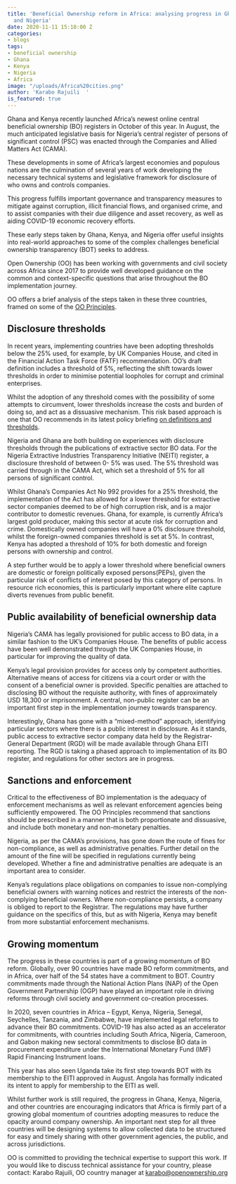 ```yaml
---
title: 'Beneficial Ownership reform in Africa: analysing progress in Ghana, Kenya,
  and Nigeria'
date: 2020-11-11 15:10:00 Z
categories:
- blogs
tags:
- beneficial ownership
- Ghana
- Kenya
- Nigeria
- Africa
image: "/uploads/Africa%20cities.png"
author: 'Karabo Rajuili  '
is_featured: true
---
```


Ghana and Kenya recently launched Africa’s newest online central beneficial ownership (BO) registers in October of this year. In August, the much anticipated legislative basis for Nigeria’s central register of persons of significant control (PSC) was enacted through the Companies and Allied Matters Act (CAMA). 

These developments in some of Africa’s largest economies and populous nations are the culmination of several years of work developing the necessary technical systems and legislative framework for disclosure of who owns and controls companies.

This progress fulfills important governance and transparency measures to mitigate against corruption, illicit financial flows, and organised crime, and to assist companies with their due diligence and asset recovery,  as well as aiding COVID-19 economic recovery efforts. 

These early steps taken by Ghana, Kenya, and Nigeria offer useful insights into real-world approaches to some of the complex challenges beneficial ownership transparency (BOT) seeks to address.  

Open Ownership (OO) has been working with governments and civil society across Africa since 2017 to provide well developed guidance on the common and context-specific questions that arise throughout the BO implementation journey. 

OO offers a brief analysis of the steps taken in these three countries, framed on some of the [OO Principles](https://www.openownership.org/framework/). 

## Disclosure thresholds 

In recent years, implementing countries have been adopting thresholds below the 25% used, for example, by UK Companies House, and cited in the Financial Action Task Force (FATF) recommendation. OO’s draft definition includes a threshold of 5%, reflecting the shift towards lower thresholds in order to minimise potential loopholes for corrupt and criminal enterprises. 

Whilst the adoption of any threshold comes with the possibility of some attempts to circumvent, lower thresholds increase the costs and burden of doing so, and act as a dissuasive mechanism. This risk based approach is one that OO recommends in its latest policy briefing [on definitions and thresholds](https://www.openownership.org/uploads/oo-briefing-bo-in-law-definitions-and-thresholds-2020-10.pdf). 

Nigeria and Ghana are both building on experiences with disclosure thresholds through the publications of extractive sector BO data. For the Nigeria Extractive Industries Transparency Initiative (NEITI) register, a disclosure threshold of between 0- 5% was used.  The 5%  threshold was carried through in the CAMA Act, which set a threshold of 5% for all persons of significant control.

Whilst Ghana’s Companies Act No 992 provides for a 25% threshold, the implementation of the Act has allowed for a lower threshold for extractive sector companies deemed to be of high corruption risk, and is a major contributor to domestic revenues. Ghana, for example, is currently Africa’s largest gold producer, making this sector at acute risk for corruption and crime. Domestically owned companies will have a 0% disclosure threshold, whilst the foreign-owned companies threshold is set at 5%. In contrast, Kenya has adopted a threshold of 10% for both domestic and foreign persons with ownership and control. 

A step further would be to apply a lower threshold where beneficial owners are domestic or foreign politically exposed persons(PEPs), given the particular risk of conflicts of interest posed by this category of persons. In resource rich economies, this is particularly important where elite capture diverts revenues from public benefit. 

## Public availability of beneficial ownership data 

Nigeria’s CAMA  has legally provisioned for public access to BO data, in a similar fashion to the UK’s Companies House. The benefits of public access have been well demonstrated through the UK Companies House, in particular for improving the quality of data. 

Kenya’s legal provision provides for access only by competent authorities. Alternative means of access for citizens via a court order or with the consent of a beneficial owner is provided.  Specific penalties are attached to disclosing BO  without the requisite authority, with fines of approximately USD 18,300 or imprisonment. A central, non-public register can be an important first step in the implementation journey towards transparency.  

Interestingly, Ghana has gone with a “mixed-method” approach, identifying particular sectors where there is a public interest in disclosure. As it stands, public access to extractive sector company data held by the Registrar-General Department (RGD) will be made available through Ghana EITI reporting. The RGD is taking a phased approach to implementation of its BO register, and regulations for other sectors are in progress. 

## Sanctions and enforcement 

Critical to the effectiveness of BO implementation is the adequacy of enforcement mechanisms as well as relevant enforcement agencies being sufficiently empowered. The OO Principles recommend that sanctions should be prescribed in a manner that is both proportionate and dissuasive, and include both monetary and non-monetary penalties. 

Nigeria, as per the CAMA’s provisions, has gone down the route of fines for non-compliance, as well as administrative penalties. Further detail on the amount of the fine will be specified in regulations currently being developed.  Whether a fine and administrative penalties are adequate is an important area to consider. 

Kenya’s regulations place obligations on companies to issue non-complying beneficial owners with warning notices and restrict the interests of the non-complying beneficial owners.  Where non-compliance persists, a company is obliged to report to the Registrar. The regulations may have further guidance on the specifics of this, but as with Nigeria, Kenya may benefit from more substantial enforcement mechanisms. 

## Growing momentum 

The progress in these countries is part of a growing momentum of BO reform. Globally, over 90 countries have made BO reform commitments, and in Africa, over half of the 54 states have a commitment to BOT. Country commitments made through the National Action Plans (NAP) of the Open Government Partnership (OGP)  have played an important role in driving reforms through civil society and government co-creation processes.   

In 2020, seven countries in Africa – Egypt, Kenya, Nigeria, Senegal, Seychelles, Tanzania, and Zimbabwe, have implemented legal reforms to advance their BO commitments. COVID-19 has also acted as an accelerator for commitments, with countries including South Africa, Nigeria, Cameroon, and Gabon making new sectoral commitments to disclose BO data in procurement expenditure under the International Monetary Fund (IMF) Rapid Financing Instrument loans.

This year has also seen Uganda take its first step towards BOT with its membership to the EITI approved in August. Angola has formally indicated its intent to apply for membership to the EITI as well. 

Whilst further work is still required, the progress in Ghana, Kenya, Nigeria, and other countries are encouraging indicators that Africa is firmly part of a growing global momentum of countries adopting measures to reduce the opacity around company ownership. An important next step for all three countries will be designing systems to allow collected data to be structured for easy and timely sharing with other government agencies, the public, and across jurisdictions. 

OO is committed to providing the technical expertise to support this work. If you would like to discuss technical assistance for your country, please contact: Karabo Rajuili, OO country manager at [karabo@openownership.org](mailto:karabo@openownership.org)



